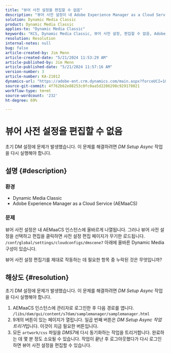 ```yaml
---
title: "뷰어 사전 설정을 편집할 수 없음"
description: "뷰어 사전 설정이 내 Adobe Experience Manager as a Cloud Service(AEMaaCS) 인스턴스에 올바르게 나열되는 Dynamic Media Classic 문제를 해결하는 방법에 대해 알아봅니다."
solution: Dynamic Media Classic
product: Dynamic Media Classic
applies-to: "Dynamic Media Classic"
keywords: "KCS, Dynamic Media Classic, 뷰어 사전 설정, 편집할 수 없음, Adobe Experience Manager as a Cloud Service, AEMaaCS, 문제 해결"
resolution: Resolution
internal-notes: null
bug: false
article-created-by: Jim Menn
article-created-date: "5/21/2024 11:53:29 AM"
article-published-by: Jim Menn
article-published-date: "5/21/2024 11:57:16 AM"
version-number: 3
article-number: KA-21012
dynamics-url: "https://adobe-ent.crm.dynamics.com/main.aspx?forceUCI=1&pagetype=entityrecord&etn=knowledgearticle&id=66aa34b9-6817-ef11-9f8a-6045bd006268"
source-git-commit: 4f762b62e88253c0fc0aa5d2206298c929178021
workflow-type: tm+mt
source-wordcount: '232'
ht-degree: 69%

---
```


# 뷰어 사전 설정을 편집할 수 없음


초기 DM 설정에 문제가 발생했습니다. 이 문제를 해결하려면 *DM Setup Async* 작업을 다시 실행해야 합니다.

## 설명 {#description}


### <b>환경</b>

- Dynamic Media Classic
- Adobe Experience Manager as a Cloud Service (AEMaaCS)




### <b>문제</b>

뷰어 사전 설정은 내 AEMaaCS 인스턴스에 올바르게 나열됩니다.
그러나 뷰어 사전 설정을 선택하고 편집을 클릭하면 사전 설정 편집 페이지가 무기한 로드됩니다.
`/conf/global/settings/cloudconfigs/dmscene7` 아래에 올바른 Dynamic Media 구성이 있습니다.

뷰어 사전 설정 편집기를 제대로 작동하는 데 필요한 항목 중 누락된 것은 무엇입니까?


## 해상도 {#resolution}


초기 DM 설정에 문제가 발생했습니다. 이 문제를 해결하려면 *DM Setup Async* 작업을 다시 실행해야 합니다.

1. AEMaaCS 인스턴스에 관리자로 로그인한 후 다음 경로를 엽니다. `/libs/dam/gui/content/s7dam/samplemanager/samplemanager.html`
2. 9개의 버튼이 있는 페이지가 열립니다. 일곱 번째 버튼은 *DM Setup Async 작업 트리거*&#x200B;입니다. 이것이 지금 필요한 버튼입니다.
3. 모든 `artwork/css` 파일을 *DMS7*&#x200B;에 다시 동기화하는 작업을 트리거합니다. 완료하는 데 몇 분 정도 소요될 수 있습니다. 작업이 끝난 후 로그아웃했다가 다시 로그인하면 뷰어 사전 설정을 편집할 수 있습니다.

